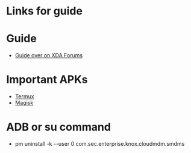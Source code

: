 # Links for guide
# Guide
- [Guide over on XDA Forums](https://forum.xda-developers.com/t/root-removing-uttar-pradesh-government-india-privacy-invasion-and-software-restrictions-in-samsung-galaxy-a03.4549589/post-88099509)

# Important APKs
- [Termux](https://github.com/termux/termux-app/releases/download/v0.118.0/termux-app_v0.118.0+github-debug_arm64-v8a.apk)
- [Magisk](https://github.com/topjohnwu/Magisk/releases/download/v25.2/Magisk-v25.2.apk)
# ADB or su command
- pm uninstall -k --user 0 com.sec.enterprise.knox.cloudmdm.smdms
